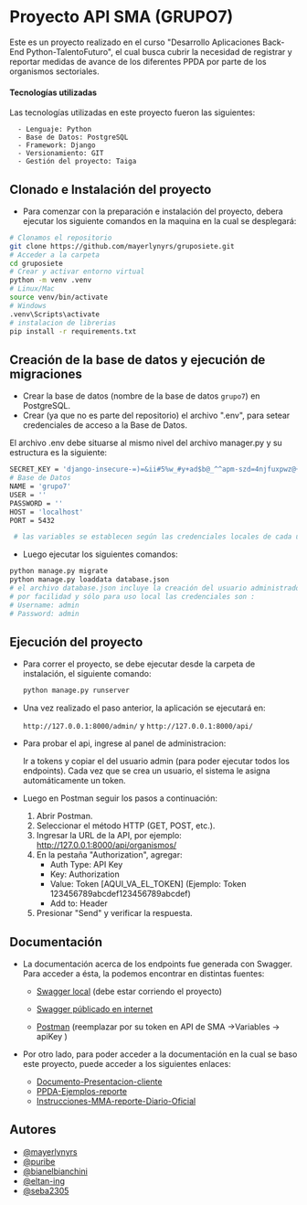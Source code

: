 # Proyecto API SMA (GRUPO7)
   Este es un proyecto realizado en el curso "Desarrollo Aplicaciones Back-End Python-TalentoFuturo", el cual busca cubrir la necesidad de registrar y reportar medidas de avance de los diferentes PPDA por parte de los organismos sectoriales.

   #### Tecnologías utilizadas
   Las tecnologías utilizadas en este proyecto fueron las siguientes:
      
      - Lenguaje: Python
      - Base de Datos: PostgreSQL
      - Framework: Django
      - Versionamiento: GIT
      - Gestión del proyecto: Taiga

   

   ## Clonado e Instalación del proyecto

   - Para comenzar con la preparación e instalación del proyecto, debera ejecutar los siguiente comandos en la maquina en la cual se desplegará:

   ```bash
   # Clonamos el repositorio
   git clone https://github.com/mayerlynyrs/gruposiete.git
   # Acceder a la carpeta
   cd gruposiete
   # Crear y activar entorno virtual
   python -m venv .venv
   # Linux/Mac
   source venv/bin/activate
   # Windows
   .venv\Scripts\activate
   # instalacion de librerias
   pip install -r requirements.txt
   ```

   ## Creación de la base de datos y ejecución de migraciones

   - Crear la base de datos (nombre de la base de datos `grupo7`) en PostgreSQL.
   - Crear (ya que no es parte del repositorio) el archivo ".env", para setear credenciales de acceso a la Base de Datos.

   El archivo .env debe situarse al mismo nivel del archivo manager.py y su estructura es la siguiente:

   ```bash
   SECRET_KEY = 'django-insecure-=)=&ii#5%w_#y+ad$b@_^^apm-szd=4njfuxpwz@+*m=9g=kkk'
   # Base de Datos
   NAME = 'grupo7'
   USER = ''
   PASSWORD = ''
   HOST = 'localhost'
   PORT = 5432

    # las variables se establecen según las credenciales locales de cada uno.
   ```
  

   - Luego ejecutar los siguientes comandos:

   ```bash
   python manage.py migrate
   python manage.py loaddata database.json
   # el archivo database.json incluye la creación del usuario administrador
   # por facilidad y sólo para uso local las credenciales son :
   # Username: admin
   # Password: admin
   ```

   ## Ejecución del proyecto
   - Para correr el proyecto, se debe ejecutar desde la carpeta de instalación, el siguiente comando:
      ```bash
      python manage.py runserver
      ```

   - Una vez realizado el paso anterior, la aplicación se ejecutará en:

      `http://127.0.0.1:8000/admin/` y `http://127.0.0.1:8000/api/`

   - Para probar el api, ingrese al panel de administracion:

     Ir a tokens y copiar el del usuario admin (para poder ejecutar todos los endpoints). 
     Cada vez que se crea un usuario, el sistema le asigna automáticamente un token. 

   - Luego en Postman seguir los pasos a continuación: 
      1. Abrir Postman.
      2. Seleccionar el método HTTP (GET, POST, etc.).
      3. Ingresar la URL de la API, por ejemplo:
         http://127.0.0.1:8000/api/organismos/
      4. En la pestaña "Authorization", agregar:
         - Auth Type: API Key
         - Key: Authorization
         - Value: Token [AQUI_VA_EL_TOKEN]
         (Ejemplo: Token 123456789abcdef123456789abcdef)
         - Add to: Header
      5. Presionar "Send" y verificar la respuesta.

   ## Documentación

   - La documentación acerca de los endpoints fue generada con Swagger. Para acceder a ésta, la podemos encontrar en distintas fuentes:

      - [Swagger local](http://127.0.0.1:8000/api/docs/) (debe estar corriendo el proyecto)

      - [Swagger públicado en internet](https://app.swaggerhub.com/apis-docs/myorganization-834/api-de_sma/1.0.0#/)

      - [Postman](https://www.postman.com/ubicuacl/grupo7) (reemplazar por su token en API de SMA ->Variables -> apiKey )

   - Por otro lado, para poder acceder a la documentación en la cual se baso este proyecto, puede acceder a los siguientes enlaces:
      - [Documento-Presentacion-cliente](https://github.com/mayerlynyrs/gruposiete/blob/main/pdf/1-Presentacion-cliente.pdf)
      - [PPDA-Ejemplos-reporte](https://github.com/mayerlynyrs/gruposiete/blob/main/pdf/2-PPDA-ejemplos-reporte.pdf)
      - [Instrucciones-MMA-reporte-Diario-Oficial](https://github.com/mayerlynyrs/gruposiete/blob/main/pdf/3-200820-Dicta-Instrucciones-MMA.pdf)

   ## Autores

   - [@mayerlynyrs](https://www.github.com/mayerlynyrs)
   - [@puribe](https://www.github.com/puribe)
   - [@bianelbianchini](https://github.com/bianelbianchini)
   - [@eltan-ing](https://github.com/eltan-ing)
   - [@seba2305](https://github.com/seba2305)

